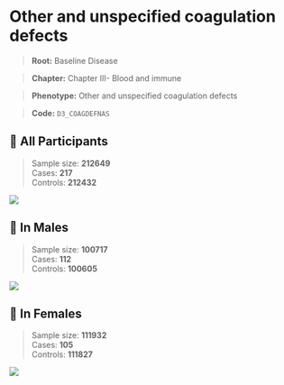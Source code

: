 # Other and unspecified coagulation defects

> **Root:** Baseline Disease  

> **Chapter:** Chapter III- Blood and immune  

> **Phenotype:** Other and unspecified coagulation defects  

> **Code:** `D3_COAGDEFNAS`

## 🧪 All Participants  
> Sample size: **212649**  
> Cases: **217**  
> Controls: **212432**
<img src="/Disease/Figures/ALL/Incidence/D3_COAGDEFNAS.png"/>
<CsvTable src="/Disease/Data/ALL/Incidence/COX_D3_COAGDEFNAS.csv" label="🔍 View full results" />

## 👨 In Males  
> Sample size: **100717**  
> Cases: **112**  
> Controls: **100605**
<img src="/Disease/Figures/Male/Incidence/D3_COAGDEFNAS.png"/>
<CsvTable src="/Disease/Data/Male/Incidence/COX_D3_COAGDEFNAS.csv" label="🔍 View full results" />

## 👩 In Females  
> Sample size: **111932**  
> Cases: **105**  
> Controls: **111827**
<img src="/Disease/Figures/Female/Incidence/D3_COAGDEFNAS.png"/>
<CsvTable src="/Disease/Data/Female/Incidence/COX_D3_COAGDEFNAS.csv" label="🔍 View full results" />
